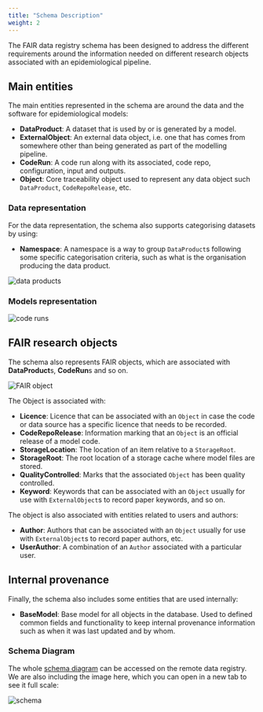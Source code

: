 ```yaml
---
title: "Schema Description"
weight: 2
---
```


The FAIR data registry schema has been designed to address the different requirements around the information needed on different research objects associated with an epidemiological pipeline.

## Main entities

The main entities represented in the schema are around the data and the software for epidemiological models:
- **DataProduct**: A dataset that is used by or is generated by a model.
- **ExternalObject**: An external data object, i.e. one that has comes from somewhere other than being generated as part of the modelling pipeline.
- **CodeRun**: A code run along with its associated, code repo, configuration, input and outputs.
- **Object**: Core traceability object used to represent any data object such `DataProduct`, `CodeRepoRelease`, etc. 
### Data representation

For the data representation, the schema also supports categorising datasets by using:
- **Namespace**: A namespace is a way to group `DataProduct`s following some specific categorisation criteria, such as what is the organisation producing the data product.



![data products](/docs/data_registry/FAIRdataregistry-dataproduct.jpg)

### Models representation

![code runs](/docs/data_registry/FAIRdataregistry-coderun.jpg)

## FAIR research objects

The schema also represents FAIR objects, which are associated with **DataProduct**s, **CodeRun**s and so on. 

![FAIR object](/docs/data_registry/FAIRdataregistry-fairobject.jpg)

The Object is associated with:
- **Licence**: Licence that can be associated with an `Object` in case the code or data source has a specific licence that needs to be recorded.
- **CodeRepoRelease**: Information marking that an `Object` is an official release of a model code.
- **StorageLocation**: The location of an item relative to a `StorageRoot`.
- **StorageRoot**: The root location of a storage cache where model files are stored.
- **QualityControlled**: Marks that the associated `Object` has been quality controlled.
- **Keyword**: Keywords that can be associated with an `Object` usually for use with `ExternalObject`s to record paper keywords, and so on.

The object is also associated with entities related to users and authors:
- **Author**: Authors that can be associated with an `Object` usually for use with `ExternalObject`s to record paper authors, etc.
- **UserAuthor**: A combination of an `Author` associated with a particular user.

## Internal provenance

Finally, the schema also includes some entities that are used internally:
- **BaseModel**: Base model for all objects in the database. Used to defined common fields and functionality to keep internal provenance information such as when it was last updated and by whom.

### Schema Diagram

The whole [schema diagram](https://data.scrc.uk/static/images/schema.svg) can be accessed on the remote data registry. We are also including the image here, which you can open in a new tab to see it full scale:

![schema](/docs/data_registry/schema.svg)